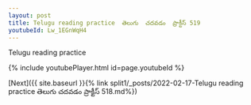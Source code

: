 ```yaml
---
layout: post
title: Telugu reading practice  తెలుగు  చదవడం  ప్రాక్టీస్ 519
youtubeId: Lw_1EGnWqH4
---
```

 
 
Telugu reading practice
 
 
 
 
 


{% include youtubePlayer.html id=page.youtubeId %}
 
[Next]({{ site.baseurl }}{% link  split1/_posts/2022-02-17-Telugu reading practice  తెలుగు  చదవడం  ప్రాక్టీస్ 518.md%})
 
